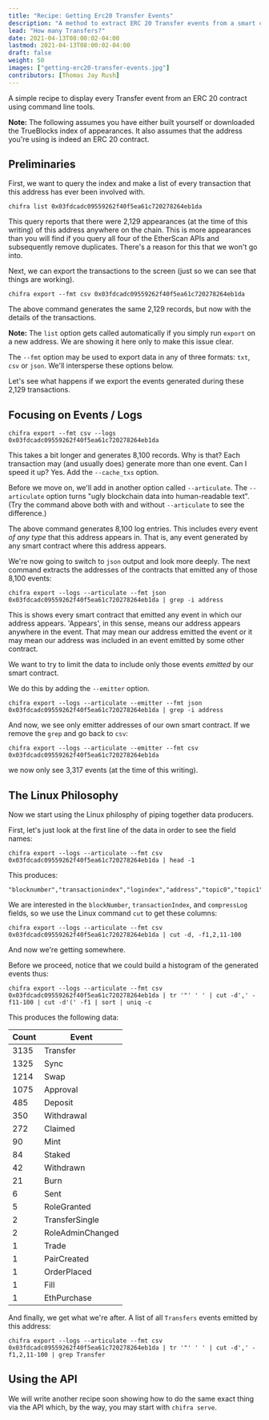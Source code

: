 ```yaml
---
title: "Recipe: Getting Erc20 Transfer Events"
description: "A method to extract ERC 20 Transfer events from a smart contract"
lead: "How many Transfers?"
date: 2021-04-13T08:00:02-04:00
lastmod: 2021-04-13T08:00:02-04:00
draft: false
weight: 50
images: ["getting-erc20-transfer-events.jpg"]
contributors: [Thomas Jay Rush]
---
```


A simple recipe to display every Transfer event from an ERC 20 contract using command line tools.

**Note:** The following assumes you have either built yourself or downloaded the TrueBlocks index of appearances. It also assumes that the address you're using is indeed an ERC 20 contract.

## Preliminaries

First, we want to query the index and make a list of every transaction that this address has ever been involved with.

```[bash]
chifra list 0x03fdcadc09559262f40f5ea61c720278264eb1da
```

This query reports that there were 2,129 appearances (at the time of this writing) of this address anywhere on the chain. This is more appearances than you will find if you query all four of the EtherScan APIs and subsequently remove duplicates. There's a reason for this that we won't go into.

Next, we can export the transactions to the screen (just so we can see that things are working).

```[bash]
chifra export --fmt csv 0x03fdcadc09559262f40f5ea61c720278264eb1da
```

The above command generates the same 2,129 records, but now with the details of the transactions.

**Note:** The `list` option gets called automatically if you simply run `export` on a new address. We are showing it here only to make this issue clear.

The `--fmt` option may be used to export data in any of three formats: `txt`, `csv` or `json`. We'll intersperse these options below.

Let's see what happens if we export the events generated during these 2,129 transactions.

## Focusing on Events / Logs

```[bash]
chifra export --fmt csv --logs 0x03fdcadc09559262f40f5ea61c720278264eb1da
```

This takes a bit longer and generates 8,100 records. Why is that? Each transaction may (and usually does) generate more than one event. Can I speed it up? Yes. Add the `--cache_txs` option.

Before we move on, we'll add in another option called `--articulate`. The `--articulate` option turns "ugly blockchain data into human-readable text". (Try the command above both with and without `--articulate` to see the difference.)

The above command generates 8,100 log entries. This includes every event *of any type* that this address appears in. That is, any event generated by any smart contract where this address appears.

We're now going to switch to `json` output and look more deeply. The next command extracts the addresses of the contracts that emitted any of those 8,100 events:

```[bash]
chifra export --logs --articulate --fmt json 0x03fdcadc09559262f40f5ea61c720278264eb1da | grep -i address
```

This is shows every smart contract that emitted any event in which our address appears. 'Appears', in this sense, means our address appears anywhere in the event. That may mean our address emitted the event or it may mean our address was included in an event emitted by some other contract.

We want to try to limit the data to include only those events *emitted* by our smart contract.

We do this by adding the `--emitter` option.

```[bash]
chifra export --logs --articulate --emitter --fmt json 0x03fdcadc09559262f40f5ea61c720278264eb1da | grep -i address
```

And now, we see only emitter addresses of our own smart contract. If we remove the `grep` and go back to `csv`:

```[bash]
chifra export --logs --articulate --emitter --fmt csv 0x03fdcadc09559262f40f5ea61c720278264eb1da
```

we now only see 3,317 events (at the time of this writing).

## The Linux Philosophy

Now we start using the Linux philosphy of piping together data producers.

First, let's just look at the first line of the data in order to see the field names:

```[bash]
chifra export --logs --articulate --fmt csv 0x03fdcadc09559262f40f5ea61c720278264eb1da | head -1
```

This produces:

```[csv]
"blocknumber","transactionindex","logindex","address","topic0","topic1","topic2","topic3","data","type","compressedlog"
```

We are interested in the `blockNumber`, `transactionIndex`, and `compressLog` fields, so we use the Linux command `cut` to get these columns:

```[bash]
chifra export --logs --articulate --fmt csv 0x03fdcadc09559262f40f5ea61c720278264eb1da | cut -d, -f1,2,11-100
```

And now we're getting somewhere.

Before we proceed, notice that we could build a histogram of the generated events thus:

```[bash]
chifra export --logs --articulate --fmt csv 0x03fdcadc09559262f40f5ea61c720278264eb1da | tr '"' ' ' | cut -d',' -f11-100 | cut -d'(' -f1 | sort | uniq -c
```

This produces the following data:

| Count |       Event      |
|-------|------------------|
|  3135 | Transfer         |
|  1325 | Sync             |
|  1214 | Swap             |
|  1075 | Approval         |
|   485 | Deposit          |
|   350 | Withdrawal       |
|   272 | Claimed          |
|    90 | Mint             |
|    84 | Staked           |
|    42 | Withdrawn        |
|    21 | Burn             |
|     6 | Sent             |
|     5 | RoleGranted      |
|     2 | TransferSingle   |
|     2 | RoleAdminChanged |
|     1 | Trade            |
|     1 | PairCreated      |
|     1 | OrderPlaced      |
|     1 | Fill             |
|     1 | EthPurchase      |

And finally, we get what we're after. A list of all `Transfers` events emitted by this address:

```[bash]
chifra export --logs --articulate --fmt csv 0x03fdcadc09559262f40f5ea61c720278264eb1da | tr '"' ' ' | cut -d',' -f1,2,11-100 | grep Transfer
```

## Using the API

We will write another recipe soon showing how to do the same exact thing via the API which, by the way, you may start with `chifra serve`.
